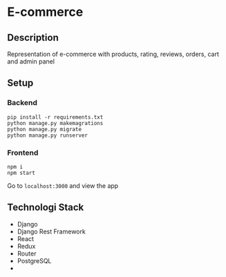 # E-commerce

## Description
Representation of e-commerce with products, rating, reviews, orders, cart and admin panel

## Setup
### Backend
```
pip install -r requirements.txt
python manage.py makemagrations
python manage.py migrate
python manage.py runserver
```
### Frontend
```
npm i
npm start
```
Go to ```localhost:3000``` and view the app

## Technologi Stack
- Django
- Django Rest Framework
- React
- Redux
- Router
- PostgreSQL
- 
